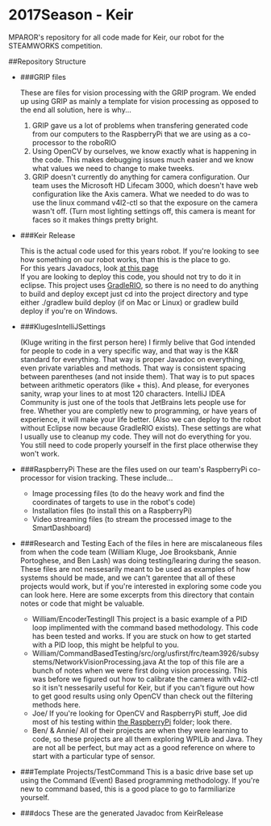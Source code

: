 # 2017Season - Keir
MPAROR's repository for all code made for Keir, our robot for the STEAMWORKS competition.

##Repository Structure
* ###GRIP files

   These are files for vision processing with the GRIP program. We ended up using GRIP as mainly a template for vision processing as opposed to the end all solution, here is why...
   1. GRIP gave us a lot of problems when transfering generated code from our computers to the RaspberryPi that we are using as a co-processor to the roboRIO
   2. Using OpenCV by ourselves, we know exactly what is happening in the code. This makes debugging issues much easier and we know what values we need to change to make tweeks.
   3. GRIP doesn't currently do anything for camera configuration. Our team uses the Microsoft HD Lifecam 3000, which doesn't have web configuration like the Axis camera. What we needed to do was to use the linux command v4l2-ctl so that the exposure on the camera wasn't off. (Turn most lighting settings off, this camera is meant for faces so it makes things pretty bright.
   
* ###Keir Release

   This is the actual code used for this years robot. If you're looking to see how something on our robot works, than this is the place to go.<br>
   For this years Javadocs, look <a href="https://mparobotics.github.io/2017Season/">at this page</a><br>
   If you are looking to deploy this code, you should not try to do it in eclipse. This project uses <a href="https://github.com/Open-RIO/GradleRIO">GradleRIO</a>, so there is no need to do anything to build and deploy except just cd into the project directory and type either ./gradlew build deploy (if on Mac or Linux) or gradlew build deploy if you're on Windows.

* ###KlugesIntelliJSettings

   (Kluge writing in the first person here) I firmly belive that God intended for people to code in a very specific way, and that way is the K&R standard for everything. That way is proper Javadoc on everything, even private variables and methods. That way is consistent spacing between parentheses (and not inside them). That way is to put spaces between arithmetic operators (like + this). And please, for everyones sanity, wrap your lines to at most 120 characters. IntelliJ IDEA Community is just one of the tools that JetBrains lets people use for free. Whether you are completly new to programming, or have years of experience, it will make your life better. (Also we can deploy to the robot without Eclipse now because GradleRIO exists). These settings are what I usually use to cleanup my code. They will not do everything for you. You still need to code properly yourself in the first place otherwise they won't work.
   
* ###RaspberryPi
   These are the files used on our team's RaspberryPi co-processor for vision tracking. These include...
   * Image processing files (to do the heavy work and find the coordinates of targets to use in the robot's code)
   * Installation files (to install this on a RaspberryPi)
   * Video streaming files (to stream the processed image to the SmartDashboard)
   
* ###Research and Testing
   Each of the files in here are miscalaneous files from when the code team (William Kluge, Joe Brooksbank, Annie Portoghese, and Ben Lash) was doing testing/learing during the season. These files are not nessesarily meant to be used as examples of how systems should be made, and we can't garentee that all of these projects would work, but if you're interested in exploring some code you can look here. Here are some excerpts from this directory that contain notes or code that might be valuable.
   * William/EncoderTestingII
      This project is a basic example of a PID loop implimented with the command based methodology. This code has been tested and works. If you are stuck on how to get started with a PID loop, this might be helpful to you.
   * William/CommandBasedTesting/src/org/usfirst/frc/team3926/subsystems/NetworkVisionProcessing.java
      At the top of this file are a bunch of notes when we were first doing vision processing. This was before we figured out how to calibrate the camera with v4l2-ctl so it isn't nessesarily useful for Keir, but if you can't figure out how to get good results using only OpenCV than check out the filtering methods here.
   * Joe/
      If you're looking for OpenCV and RaspberryPi stuff, Joe did most of his testing within <a href="https://github.com/mparobotics/2017Season/tree/master/RaspberryPi"> the RaspberryPi</a> folder; look there.
   * Ben/ & Annie/
      All of their projects are when they were learning to code, so these projects are all them exploring WPILib and Java. They are not all be perfect, but may act as a good reference on where to start with a particular type of sensor.
      
* ###Template Projects/TestCommand
   This is a basic drive base set up using the Command (Event) Based programming methodology. If you're new to command based, this is a good place to go to farmiliarize yourself.
   
* ###docs
   These are the generated Javadoc from KeirRelease
